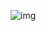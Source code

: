 ![img](https://media.discordapp.net/attachments/827364675686629407/1205318008398938123/Untitled1298_20240208200313.png?ex=65d7eede&is=65c579de&hm=69a48d18d5394d74b7a16f875a2b29c8261bb36d7352a174986f3f10b04fbb51&=&format=webp&quality=lossless&width=1792&height=1018)
